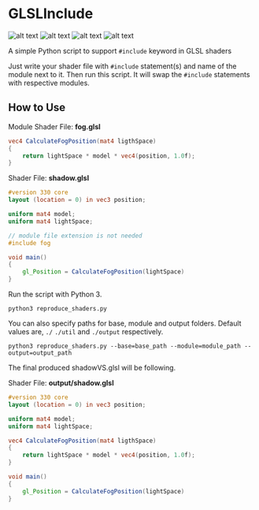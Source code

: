 # GLSLInclude
![alt text](https://img.shields.io/github/release/agbulutonur/GLSLInclude.svg "Logo Title Text 1")
![alt text](https://img.shields.io/github/license/agbulutonur/GLSLInclude.svg "Logo Title Text 2")
![alt text](https://img.shields.io/github/size/agbulutonur/GLSLInclude/reproduce_shaders.py.svg "Logo Title Text 3")
![alt text](https://img.shields.io/github/last-commit/agbulutonur/GLSLInclude.svg "Logo Title Text 4")

A simple Python script to support `#include` keyword in GLSL shaders

Just write your shader file with `#include` statement(s) and name of the module next to it. Then run this script. It will swap the `#include` statements with respective modules.
## How to Use

Module Shader File: **fog.glsl**
```glsl
vec4 CalculateFogPosition(mat4 ligthSpace)
{
    return lightSpace * model * vec4(position, 1.0f);
}
```

Shader File: **shadow.glsl**
```glsl
#version 330 core
layout (location = 0) in vec3 position;

uniform mat4 model;
uniform mat4 lightSpace;

// module file extension is not needed
#include fog 

void main()
{
    gl_Position = CalculateFogPosition(lightSpace)
}
```

Run the script with Python 3.

```shell
python3 reproduce_shaders.py
```
You can also specify paths for base, module and output folders. Default values are, `./` `./util` and `./output` respectively.

```shell
python3 reproduce_shaders.py --base=base_path --module=module_path --output=output_path
```

The final produced shadowVS.glsl will be following.

Shader File: **output/shadow.glsl**
```glsl
#version 330 core
layout (location = 0) in vec3 position;

uniform mat4 model;
uniform mat4 lightSpace;

vec4 CalculateFogPosition(mat4 ligthSpace)
{
    return lightSpace * model * vec4(position, 1.0f);
}

void main()
{
    gl_Position = CalculateFogPosition(lightSpace)
}
```

